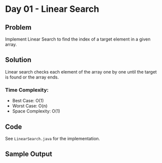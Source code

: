 # Day 01 - Linear Search

## Problem
Implement Linear Search to find the index of a target element in a given array.

## Solution
Linear search checks each element of the array one by one until the target is found or the array ends.

### Time Complexity:
- Best Case: O(1)
- Worst Case: O(n)
- Space Complexity: O(1)

## Code
See `LinearSearch.java` for the implementation.

## Sample Output
